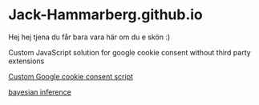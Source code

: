 # Jack-Hammarberg.github.io

Hej hej tjena du får bara vara här om du e skön :)

Custom JavaScript solution for google cookie consent without third party extensions

[Custom Google cookie consent script](/GoogleCookieScript.js)


[bayesian inference](/bayes.R)

